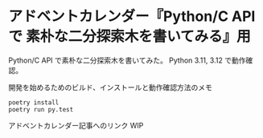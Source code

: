 # アドベントカレンダー『Python/C API で 素朴な二分探索木を書いてみる』用
Python/C API で素朴な二分探索木を書いてみた。 Python 3.11, 3.12 で動作確認。

開発を始めるためのビルド、インストールと動作確認方法のメモ
```
poetry install
poetry run py.test
```

アドベントカレンダー記事へのリンク
WIP
